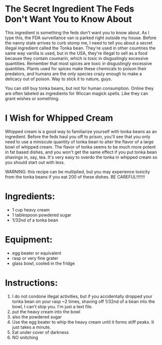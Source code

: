 # The Secret Ingredient The Feds Don't Want You to Know About
This ingredient is something the feds don't want you to know about. As I type this, the FDA surveillance van is parked right outside my house. Before the nanny state arrives to curb stomp me, I need to tell you about a secret illegal ingredient called the Tonka bean. They're used in other countries the same way vanilla is used, but in the USA, they're illegal to sell as a food because they contain coumarin, which is toxic in disgustingly excessive quantities. Remember that most spices are toxic in disgustingly excessive quantities. Plants used for spices make these chemicals to poison their predators, and humans are the only species crazy enough to make a delicacy out of poison. Way to stick it to nature, guys. 

You can still buy tonka beans, but not for human consumption. Online they are often labeled as ingredients for Wiccan magick spells. Like they can grant wishes or something. 

# I Wish for Whipped Cream
Whipped cream is a good way to familiarize yourself with tonka beans as an ingredient. Before the feds haul you off to prison, you'll see that you only need to use a miniscule quantity of tonka bean to alter the flavor of a large bowl of whipped cream. The flavor of tonka seems to be much more potent in fat based dishes, and you won't get the same effect if you put tonka bean shavings in, say, tea. It's very easy to overdo the tonka in whipped cream so you should start out with less.

WARNING: this recipe can be multiplied, but you may experience toxicity from the tonka beans if you eat 200 of these dishes. BE CAREFUL!!!!!!!

# Ingredients:
- 1 cup heavy cream
- 1 tablespoon powdered sugar
- 1/32nd of a tonka bean

# Equipment:
- egg beater or equivalent
- rasp or very fine grater
- glass bowl, cooled in the fridge

# Instructions:
1. I do not condone illegal activities, but if you accidentally dropped your tonka bean on your rasp ~2 times, shaving off 1/32nd of a bean into the bowl, I can't stop you. I'm just a text file. 
2. put the heavy cream into the bowl
3. also the powdered sugar
4. Use the egg beater to whip the heavy cream until it forms stiff peaks. It just takes a minute.
5. Eat under cover of darkness
6. NO snitching
